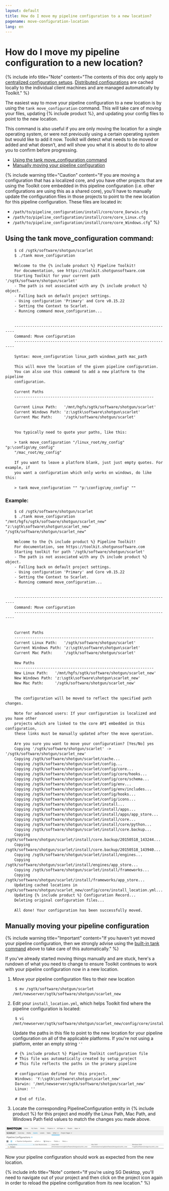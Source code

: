 ```yaml
---
layout: default
title: How do I move my pipeline configuration to a new location?
pagename: move-configuration-location
lang: en
---
```


# How do I move my pipeline configuration to a new location?

{% include info title="Note" content="The contents of this doc only apply to [centralized configuration setups](https://developer.shotgridsoftware.com/tk-core/initializing.html#centralized-configurations). [Distributed configurations](https://developer.shotgridsoftware.com/tk-core/initializing.html#distributed-configurations) are cached locally to the individual client machines and are managed automatically by Toolkit." %}

The easiest way to move your pipeline configuration to a new location is by using the `tank move_configuration` command. This will take care of moving your files, updating {% include product %}, and updating your config files to point to the new location. 

This command is also useful if you are only moving the location for a single operating system, or were not previously using a certain operating system but would like to add it now. Toolkit will detect what needs to be moved or added and what doesn’t, and will show you what it is about to do to allow you to confirm before progressing. 

- [Using the tank move_configuration command](#using-the-tank-move_configuration-command)
- [Manually moving your pipeline configuration](#manually-moving-your-pipeline-configuration)

{% include warning title="Caution" content="If you are moving a configuration that has a localized core, and you have other projects that are using the Toolkit core embedded in this pipeline configuration (i.e. other configurations are using this as a shared core), you'll have to manually update the configuration files in those projects to point to the new location for this pipeline configuration. These files are located in:

- `/path/to/pipeline_configuration/install/core/core_Darwin.cfg`
- `/path/to/pipeline_configuration/install/core/core_Linux.cfg`
- `/path/to/pipeline_configuration/install/core/core_Windows.cfg`" %}

## Using the tank move_configuration command:

        $ cd /sgtk/software/shotgun/scarlet 
        $ ./tank move_configuration

        Welcome to the {% include product %} Pipeline Toolkit!
        For documentation, see https://toolkit.shotgunsoftware.com
        Starting Toolkit for your current path '/sgtk/software/shotgun/scarlet'
        - The path is not associated with any {% include product %} object.
        - Falling back on default project settings.
        - Using configuration 'Primary' and Core v0.15.22
        - Setting the Context to Scarlet.
        - Running command move_configuration...


        ----------------------------------------------------------------------
        Command: Move configuration
        ----------------------------------------------------------------------

        Syntax: move_configuration linux_path windows_path mac_path

        This will move the location of the given pipeline configuration.
        You can also use this command to add a new platform to the pipeline
        configuration.

        Current Paths
        --------------------------------------------------------------

        Current Linux Path:   '/mnt/hgfs/sgtk/software/shotgun/scarlet'
        Current Windows Path: 'z:\sgtk\software\shotgun\scarlet'
        Current Mac Path:     '/sgtk/software/shotgun/scarlet'


        You typically need to quote your paths, like this:

        > tank move_configuration "/linux_root/my_config" "p:\configs\my_config"
        "/mac_root/my_config"

        If you want to leave a platform blank, just just empty quotes. For example, if
        you want a configuration which only works on windows, do like this:

        > tank move_configuration "" "p:\configs\my_config" ""
 

### Example:

        $ cd /sgtk/software/shotgun/scarlet 
        $ ./tank move_configuration "/mnt/hgfs/sgtk/software/shotgun/scarlet_new" "z:\sgtk\software\shotgun\scarlet_new" "/sgtk/software/shotgun/scarlet_new"

        Welcome to the {% include product %} Pipeline Toolkit!
        For documentation, see https://toolkit.shotgunsoftware.com
        Starting toolkit for path '/sgtk/software/shotgun/scarlet'
        - The path is not associated with any {% include product %} object.
        - Falling back on default project settings.
        - Using configuration 'Primary' and Core v0.15.22
        - Setting the Context to Scarlet.
        - Running command move_configuration...


        ----------------------------------------------------------------------
        Command: Move configuration
        ----------------------------------------------------------------------


        Current Paths
        --------------------------------------------------------------
        Current Linux Path:   '/sgtk/software/shotgun/scarlet'
        Current Windows Path: 'z:\sgtk\software\shotgun\scarlet'
        Current Mac Path:     '/sgtk/software/shotgun/scarlet'

        New Paths
        --------------------------------------------------------------
        New Linux Path:   '/mnt/hgfs/sgtk/software/shotgun/scarlet_new'
        New Windows Path: 'z:\sgtk\software\shotgun\scarlet_new'
        New Mac Path:     '/sgtk/software/shotgun/scarlet_new'


        The configuration will be moved to reflect the specified path changes.

        Note for advanced users: If your configuration is localized and you have other
        projects which are linked to the core API embedded in this configuration,
        these links must be manually updated after the move operation.

        Are you sure you want to move your configuration? [Yes/No] yes
        Copying '/sgtk/software/shotgun/scarlet' -> '/sgtk/software/shotgun/scarlet_new'
        Copying /sgtk/software/shotgun/scarlet/cache...
        Copying /sgtk/software/shotgun/scarlet/config...
        Copying /sgtk/software/shotgun/scarlet/config/core...
        Copying /sgtk/software/shotgun/scarlet/config/core/hooks...
        Copying /sgtk/software/shotgun/scarlet/config/core/schema...
        Copying /sgtk/software/shotgun/scarlet/config/env...
        Copying /sgtk/software/shotgun/scarlet/config/env/includes...
        Copying /sgtk/software/shotgun/scarlet/config/hooks...
        Copying /sgtk/software/shotgun/scarlet/config/icons...
        Copying /sgtk/software/shotgun/scarlet/install...
        Copying /sgtk/software/shotgun/scarlet/install/apps...
        Copying /sgtk/software/shotgun/scarlet/install/apps/app_store...
        Copying /sgtk/software/shotgun/scarlet/install/core...
        Copying /sgtk/software/shotgun/scarlet/install/core/python...
        Copying /sgtk/software/shotgun/scarlet/install/core.backup...
        Copying /sgtk/software/shotgun/scarlet/install/core.backup/20150518_143244...
        Copying /sgtk/software/shotgun/scarlet/install/core.backup/20150518_143940...
        Copying /sgtk/software/shotgun/scarlet/install/engines...
        Copying /sgtk/software/shotgun/scarlet/install/engines/app_store...
        Copying /sgtk/software/shotgun/scarlet/install/frameworks...
        Copying /sgtk/software/shotgun/scarlet/install/frameworks/app_store...
        Updating cached locations in /sgtk/software/shotgun/scarlet_new/config/core/install_location.yml...
        Updating {% include product %} Configuration Record...
        Deleting original configuration files...

        All done! Your configuration has been successfully moved.
 


## Manually moving your pipeline configuration

{% include warning title="Important" content="If you haven't yet moved your pipeline configuration, then we strongly advise using the [built-in tank command](#using-the-tank-move_configuration-command) above to take care of this automatically." %}

If you've already started moving things manually and are stuck, here's a rundown of what you need to change to ensure Toolkit continues to work with your pipeline configuration now in a new location.

1. Move your pipeline configuration files to their new location

        $ mv /sgtk/software/shotgun/scarlet /mnt/newserver/sgtk/software/shotgun/scarlet_new

2. Edit your `install_location.yml`, which helps Toolkit find where the pipeline configuration is located:

        $ vi /mnt/newserver/sgtk/software/shotgun/scarlet_new/config/core/install_location.yml

    Update the paths in this file to point to the new location for your pipeline configuration on all of the applicable platforms. If you're not using a platform, enter an empty string `''`

        # {% include product %} Pipeline Toolkit configuration file
        # This file was automatically created by setup_project
        # This file reflects the paths in the primary pipeline

        # configuration defined for this project.
        Windows: 'Y:\sgtk\software\shotgun\scarlet_new'
        Darwin: '/mnt/newserver/sgtk/software/shotgun/scarlet_new'
        Linux: ''

        # End of file.

3. Locate the corresponding PipelineConfiguration entity in {% include product %} for this project and modify the Linux Path, Mac Path, and Windows Path field values to match the changes you made above.

![Pipeline Configuration locations in Shotgun.](images/new-pipeline-configuration-locations.png)

Now your pipeline configuration should work as expected from the new location.

{% include info title="Note" content="If you're using SG Desktop, you'll need to navigate out of your project and then click on the project icon again in order to reload the pipeline configuration from its new location." %}